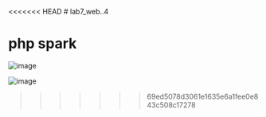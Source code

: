 <<<<<<< HEAD
﻿# lab7_web..4
# php spark
![image](https://github.com/user-attachments/assets/505cde43-3aa4-4732-af75-8d7673d885d4)

![image](https://github.com/user-attachments/assets/985acfc3-1add-475a-9768-57a5b2317d58)



 


 
>>>>>>> 69ed5078d3061e1635e6a1fee0e843c508c17278
